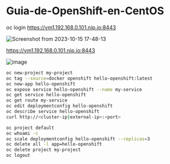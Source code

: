 # Guia-de-OpenShift-en-CentOS

oc login https://vm1.192.168.0.101.nip.io:8443

![Screenshot from 2023-10-15 17-48-13](https://github.com/ogflobal/Guia-de-OpenShift-en-CentOS/assets/74718043/ee875b5f-cf68-472a-a13e-5da18f123a2e)

https://vm1.192.168.0.101.nip.io:8443

![image](https://github.com/ogflobal/Guia-de-OpenShift-en-CentOS/assets/74718043/853c8c4e-7d3c-4d12-9f94-d160ae032183)


```sh
oc new-project my-project
oc tag --source=docker openshift hello-openshift:latest
oc new-app hello-openshift
oc expose service hello-openshift --name my-service
oc get service hello-openshift
oc get route my-service
oc edit deploymentconfig hello-openshift
oc describe service hello-openshift
curl http://<cluster-ip|external-ip>:<port>
```

```sh
oc project default
oc whoami -c
oc scale deploymentconfig hello-openshift --replicas=3
oc delete all -l app=hello-openshift
oc delete project my-project
oc logout
```
